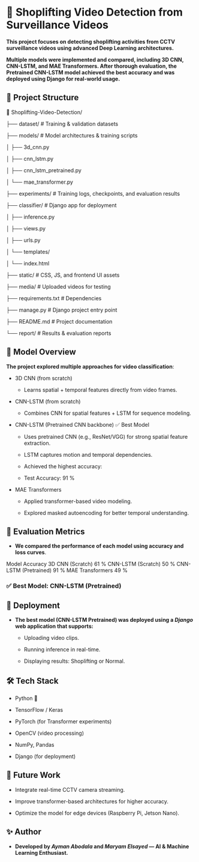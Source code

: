 # 🛒 Shoplifting Video Detection from Surveillance Videos

**This project focuses on detecting shoplifting activities from CCTV surveillance videos using advanced Deep Learning architectures.**

**Multiple models were implemented and compared, including 3D CNN, CNN-LSTM, and MAE Transformers. After thorough evaluation, the Pretrained CNN-LSTM model achieved the best accuracy and was deployed using Django for real-world usage.**

## 📂 Project Structure

📁 Shoplifting-Video-Detection/

├── dataset/ # Training & validation datasets

├── models/ # Model architectures & training scripts

│ ├── 3d_cnn.py

│ ├── cnn_lstm.py

│ ├── cnn_lstm_pretrained.py

│ └── mae_transformer.py

├── experiments/ # Training logs, checkpoints, and evaluation results

├── classifier/ # Django app for deployment

│ ├── inference.py

│ ├── views.py

│ ├── urls.py

│ └── templates/

│ └── index.html

├── static/ # CSS, JS, and frontend UI assets

├── media/ # Uploaded videos for testing

├── requirements.txt # Dependencies

├── manage.py # Django project entry point

├── README.md # Project documentation

└── report/ # Results & evaluation reports

## 📓 Model Overview

**The project explored multiple approaches for video classification**:

- 3D CNN (from scratch)

  - Learns spatial + temporal features directly from video frames.

- CNN-LSTM (from scratch)

  - Combines CNN for spatial features + LSTM for sequence modeling.

- CNN-LSTM (Pretrained CNN backbone) ✅ Best Model

  - Uses pretrained CNN (e.g., ResNet/VGG) for strong spatial feature extraction.

  - LSTM captures motion and temporal dependencies.

  - Achieved the highest accuracy:

  - Test Accuracy: 91 %


- MAE Transformers

  - Applied transformer-based video modeling.

  - Explored masked autoencoding for better temporal understanding.

## 🧪 Evaluation Metrics

- **We compared the performance of each model using accuracy and loss curves**.

Model	Accuracy
3D CNN (Scratch)	61 %
CNN-LSTM (Scratch)	50 %
CNN-LSTM (Pretrained)	91 %
MAE Transformers	49 %

### ✅ Best Model: CNN-LSTM (Pretrained)

## 🚀 Deployment

- **The best model (CNN-LSTM Pretrained) was deployed using a *Django* web application that supports:**

  - Uploading video clips.

  - Running inference in real-time.

  - Displaying results: Shoplifting or Normal.

## 🛠️ Tech Stack

  - Python 🐍

  - TensorFlow / Keras

  - PyTorch (for Transformer experiments)

  - OpenCV (video processing)

  - NumPy, Pandas

  - Django (for deployment)

## 🎯 Future Work

  - Integrate real-time CCTV camera streaming.

  - Improve transformer-based architectures for higher accuracy.

  - Optimize the model for edge devices (Raspberry Pi, Jetson Nano).

## ✨ Author

  - **Developed by *Ayman Abodala* and *Maryam Elsayed* — AI & Machine Learning Enthusiast.**
